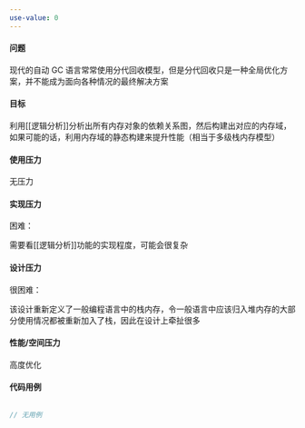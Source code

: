 ```yaml
---
use-value: 0
---
```

#### 问题

现代的自动 GC 语言常常使用分代回收模型，但是分代回收只是一种全局优化方案，并不能成为面向各种情况的最终解决方案

#### 目标

利用[[逻辑分析]]分析出所有内存对象的依赖关系图，然后构建出对应的内存域，如果可能的话，利用内存域的静态构建来提升性能（相当于多级栈内存模型）

#### 使用压力

无压力

#### 实现压力

困难：

需要看[[逻辑分析]]功能的实现程度，可能会很复杂

#### 设计压力

很困难：

该设计重新定义了一般编程语言中的栈内存，令一般语言中应该归入堆内存的大部分使用情况都被重新加入了栈，因此在设计上牵扯很多

#### 性能/空间压力

高度优化

#### 代码用例

```js

// 无用例

```
